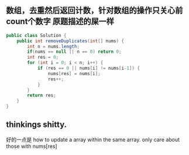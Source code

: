 ## 数组，去重然后返回计数，针对数组的操作只关心前 count个数字 原题描述的屎一样

```JAVA
public class Solution {
    public int removeDuplicates(int[] nums) {
        int n = nums.length;
        if(nums == null || n == 0) return 0;
        int res = 0;
        for (int i = 0; i < n; i++) {
            if (res == 0 || nums[i] != nums[i-1]) {
                nums[res] = nums[i];
                res++;
            }
        }
        return res;
    }
}
```

## thinkings shitty. 
好的一点是 how to update a array within the same array. only care about those with nums[res]
